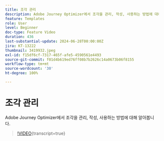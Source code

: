 ```yaml
---
title: 조각 관리
description: Adobe Journey Optimizer에서 조각을 관리, 작성, 사용하는 방법에 대해 알아봅니다.
feature: Templates
role: User
level: Beginner
doc-type: Feature Video
duration: 436
last-substantial-update: 2024-06-28T00:00:00Z
jira: KT-13222
thumbnail: 3419932.jpeg
exl-id: f15df6cf-7317-465f-afe5-4590561e4493
source-git-commit: f01d4b619ed76ff08b7b2626c14a0673b06f8155
workflow-type: tm+mt
source-wordcount: '30'
ht-degree: 100%

---
```


# 조각 관리

Adobe Journey Optimizer에서 조각을 관리, 작성, 사용하는 방법에 대해 알아봅니다.

>[!VIDEO](https://video.tv.adobe.com/v/3419932/?learn=on){transcript=true}
